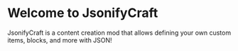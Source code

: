 # Welcome to JsonifyCraft

JsonifyCraft is a content creation mod that allows defining your own custom items, blocks, and more with JSON!
